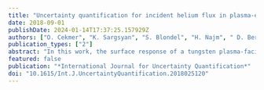 ```yaml
---
title: "Uncertainty quantification for incident helium flux in plasma-exposed tungsten"
date: 2018-09-01
publishDate: 2024-01-14T17:37:25.157929Z
authors: ["O. Cekmer", "K. Sargsyan", "S. Blondel", "H. Najm", " D. Bernholdt", "B. D. Wirth"]
publication_types: ["2"]
abstract: "In this work, the surface response of a tungsten plasma-facing component was simulated by a cluster-dynamics code, Xolotl, with a focus on quantifying the impact of uncertainty in one of the input parameters to Xolotl, namely, the incident helium flux. The simulated conditions involve a tungsten surface exposed to 100 eV helium ion implantations with a flux of either 4 x 1022 or 4 × 1025 He m-2 s-1. Two sources were used to describe the implanted helium depth distribution in tungsten, either molecular dynamics (MD) or a binary collision approximation code, the stopping and range of ions in matter (SRIM). The aim of this work is to evaluate and examine uncertain predictions on the helium retention based on these two different modeling methodologies that either neglect electronic energy loss or the crystalline structure of the solid, respectively. An embedded model-form error approach was pursued here in order to arrive at predictions that account for variability due to the two different data sources, and the impact of this model-form uncertainty in incident helium flux on Xolotl output was presented for the two implantation fluxes."
featured: false
publication: "*International Journal for Uncertainty Quantification*"
doi: "10.1615/Int.J.UncertaintyQuantification.2018025120"
---
```


